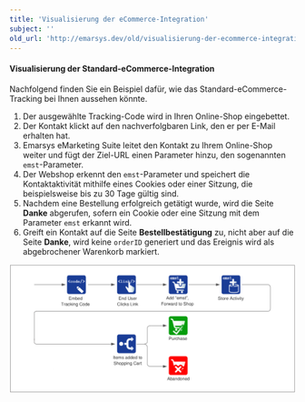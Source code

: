 ```yaml
---
title: 'Visualisierung der eCommerce-Integration'
subject: ''
old_url: 'http://emarsys.dev/old/visualisierung-der-ecommerce-integration/'
---
```


#### Visualisierung der Standard-eCommerce-Integration

 Nachfolgend finden Sie ein Beispiel dafür, wie das Standard-eCommerce-Tracking bei Ihnen aussehen könnte.

1. Der ausgewählte Tracking-Code wird in Ihren Online-Shop eingebettet.
2. Der Kontakt klickt auf den nachverfolgbaren Link, den er per E-Mail erhalten hat.
3. Emarsys eMarketing Suite leitet den Kontakt zu Ihrem Online-Shop weiter und fügt der Ziel-URL einen Parameter hinzu, den sogenannten `emst`-Parameter.
4. Der Webshop erkennt den `emst`-Parameter und speichert die Kontaktaktivität mithilfe eines Cookies oder einer Sitzung, die beispielsweise bis zu 30 Tage gültig sind.
5. Nachdem eine Bestellung erfolgreich getätigt wurde, wird die Seite **Danke** abgerufen, sofern ein Cookie oder eine Sitzung mit dem Parameter `emst` erkannt wird.
6. Greift ein Kontakt auf die Seite **Bestellbestätigung** zu, nicht aber auf die Seite **Danke**, wird keine `orderID` generiert und das Ereignis wird als abgebrochener Warenkorb markiert.
 
[![Visualisierung der Standard-eCommerce-Integration](/assets/images/2014/04/Ecommerce_tracking_04-1.png)](/assets/images/2014/04/Ecommerce_tracking_04-1.png)